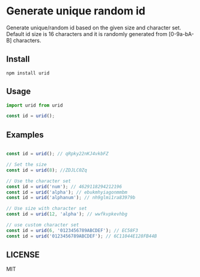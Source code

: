 # Generate unique random id

Generate unique/random id based on the given size and character set. Default id size is 16 characters and it is randomly generated from [0-9a-bA-B] characters.

## Install

`npm install urid`

## Usage

```js
import urid from urid

const id = urid();
```

## Examples

```js

const id = urid(); // qRpky22nKJ4vkbFZ

// Set the size
const id = urid(8); //ZDJLC0Zq

// Use the character set
const id = urid('num'); // 4629118294212196
const id = urid('alpha'); // ebukmhyiagonmmbm
const id = urid('alphanum'); // nh9glmi1ra83979b

// Use size with character set
const id = urid(12, 'alpha'); // wwfkvpkevhbg

// use custom character set
const id = urid(6, '0123456789ABCDEF'); // EC58F3
const id = urid('0123456789ABCDEF'); // 6C11044E128FB44B

```

## LICENSE

MIT
